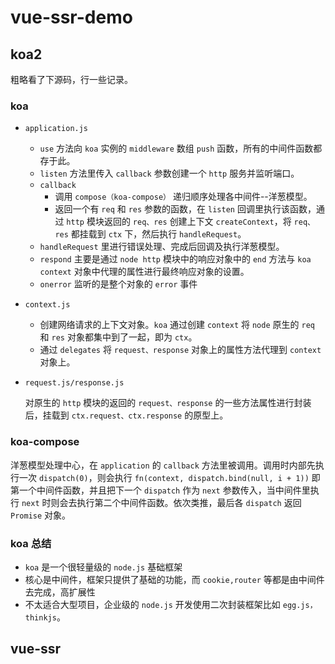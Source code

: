 # vue-ssr-demo

## koa2

粗略看了下源码，行一些记录。

### koa

- `application.js`

  - `use` 方法向 `koa` 实例的 `middleware` 数组 `push` 函数，所有的中间件函数都存于此。
  - `listen` 方法里传入 `callback` 参数创建一个 `http` 服务并监听端口。
  - `callback`
    - 调用 `compose（koa-compose）` 递归顺序处理各中间件--洋葱模型。
    - 返回一个有 `req` 和 `res` 参数的函数，在 `listen` 回调里执行该函数，通过 `http` 模块返回的 `req、res` 创建上下文 `createContext`，将 `req、res` 都挂载到 `ctx` 下，然后执行 `handleRequest`。
  - `handleRequest` 里进行错误处理、完成后回调及执行洋葱模型。
  - `respond` 主要是通过 `node http` 模块中的响应对象中的 `end` 方法与 `koa context` 对象中代理的属性进行最终响应对象的设置。
  - `onerror` 监听的是整个对象的 `error` 事件

- `context.js`

  - 创建网络请求的上下文对象。`koa` 通过创建 `context` 将 `node` 原生的 `req` 和 `res` 对象都集中到了一起，即为 `ctx`。
  - 通过 `delegates` 将 `request、response` 对象上的属性方法代理到 `context` 对象上。

- `request.js/response.js`

  对原生的 `http` 模块的返回的 `request、response` 的一些方法属性进行封装后，挂载到 `ctx.request、ctx.response` 的原型上。

### koa-compose

洋葱模型处理中心，在 `application` 的 `callback` 方法里被调用。调用时内部先执行一次 `dispatch(0)`，则会执行 `fn(context, dispatch.bind(null, i + 1))` 即第一个中间件函数，并且把下一个 `dispatch` 作为 `next` 参数传入，当中间件里执行 `next` 时则会去执行第二个中间件函数。依次类推，最后各 `dispatch` 返回 `Promise` 对象。

### koa 总结

- `koa` 是一个很轻量级的 `node.js` 基础框架
- 核心是中间件，框架只提供了基础的功能，而 `cookie,router` 等都是由中间件去完成，高扩展性
- 不太适合大型项目，企业级的 `node.js` 开发使用二次封装框架比如 `egg.js，thinkjs`。

## vue-ssr
